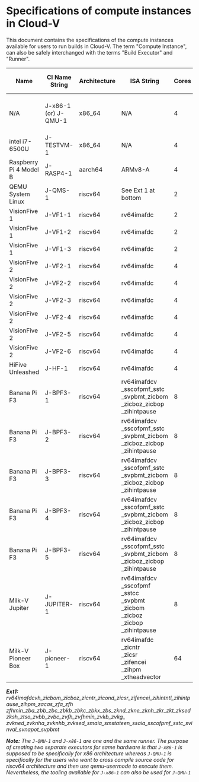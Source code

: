 # Specifications of compute instances in Cloud-V

This document contains the specifications of the compute instances available for users to run builds in Cloud-V. The term "Compute Instance", can also be safely interchanged with the terms "Build Executor" and "Runner".

| Name| CI Name String | Architecture | ISA String | Cores | Memory | Compute Instance Type |
| ---- | ---- | ------- | -------------- | ------------ | ------------------ | ---- |
| N/A   | J-x86-1 (or) J-QMU-1 | x86_64 | N/A | 4 | 8GiB | Hardware with application-level emulator |
| intel i7-6500U| J-TESTVM-1 | x86_64 | N/A | 4 | 8GiB | Hardware |
| Raspberry Pi 4 Model B | J-RASP4-1 | aarch64 | ARMv8-A | 4 | 4GiB | Hardware |
| QEMU System Linux   | J-QMS-1 | riscv64 | See Ext 1 at bottom | 2 | 2GiB | QEMU System emulator |
| VisionFive 1   | J-VF1-1 | riscv64 | rv64imafdc | 2 | 8GiB | Hardware |
| VisionFive 1   | J-VF1-2 | riscv64 | rv64imafdc | 2 | 8GiB | Hardware |
| VisionFive 1   | J-VF1-3 | riscv64 | rv64imafdc | 2 | 8GiB | Hardware |
| VisionFive 2   | J-VF2-1 | riscv64 | rv64imafdc | 4 | 8GiB | Hardware |
| VisionFive 2   | J-VF2-2 | riscv64 | rv64imafdc | 4 | 8GiB | Hardware |
| VisionFive 2   | J-VF2-3 | riscv64 | rv64imafdc | 4 | 8GiB | Hardware |
| VisionFive 2   | J-VF2-4 | riscv64 | rv64imafdc | 4 | 8GiB | Hardware |
| VisionFive 2   | J-VF2-5 | riscv64 | rv64imafdc | 4 | 8GiB | Hardware |
| VisionFive 2   | J-VF2-6 | riscv64 | rv64imafdc | 4 | 8GiB | Hardware |
| HiFive Unleashed    | J-HF-1 | riscv64 | rv64imafdc | 4 | 8GiB | Hardware |
| Banana Pi F3  | J-BPF3-1 | riscv64 | rv64imafdcv<br>_sscofpmf_sstc<br>_svpbmt_zicbom<br>_zicboz_zicbop<br>_zihintpause | 8 | 4GiB | Hardware |
| Banana Pi F3  | J-BPF3-2 | riscv64 | rv64imafdcv<br>_sscofpmf_sstc<br>_svpbmt_zicbom<br>_zicboz_zicbop<br>_zihintpause | 8 | 16GiB | Hardware |
| Banana Pi F3  | J-BPF3-3 | riscv64 | rv64imafdcv<br>_sscofpmf_sstc<br>_svpbmt_zicbom<br>_zicboz_zicbop<br>_zihintpause | 8 | 16GiB | Hardware |
| Banana Pi F3  | J-BPF3-4 | riscv64 | rv64imafdcv<br>_sscofpmf_sstc<br>_svpbmt_zicbom<br>_zicboz_zicbop<br>_zihintpause | 8 | 16GiB | Hardware |
| Banana Pi F3  | J-BPF3-5 | riscv64 | rv64imafdcv<br>_sscofpmf_sstc<br>_svpbmt_zicbom<br>_zicboz_zicbop<br>_zihintpause | 8 | 16GiB | Hardware |
| Milk-V Jupiter  | J-JUPITER-1 | riscv64 | rv64imafdcv<br>_sscofpmf<br>_sstcc<br>_svpbmt<br>_zicbom<br>_zicboz<br>_zicbop<br>_zihintpause | 8 | 16GiB | Hardware |
| Milk-V Pioneer Box  | J-pioneer-1 | riscv64 | rv64imafdc<br>_zicntr<br>_zicsr<br>_zifencei<br>_zihpm<br>_xtheadvector | 64 | 8GiB | Hardware |

***Ext1:** rv64imafdcvh_zicbom_zicboz_zicntr_zicond_zicsr_zifencei_zihintntl_zihintpause_zihpm_zacas_zfa_zfh  
_zfhmin_zba_zbb_zbc_zbkb_zbkc_zbkx_zbs_zknd_zkne_zknh_zkr_zkt_zksed_  
zksh_ztso_zvbb_zvbc_zvfh_zvfhmin_zvkb_zvkg_  
zvkned_zvknha_zvknhb_zvksed_smaia_smstateen_ssaia_sscofpmf_sstc_svinval_svnapot_svpbmt*

***Note:** The `J-QMU-1` and `J-x86-1` are one and the same runner. The purpose of creating two separate executors for same hardware is that `J-x86-1` is supposed to be specifically for x86 architecture whereas `J-QMU-1` is specifically for the users who want to cross compile source code for riscv64 architecture and then use qemu-usermode to execute them. Nevertheless, the tooling available for `J-x86-1` can also be used for `J-QMU-1`*
